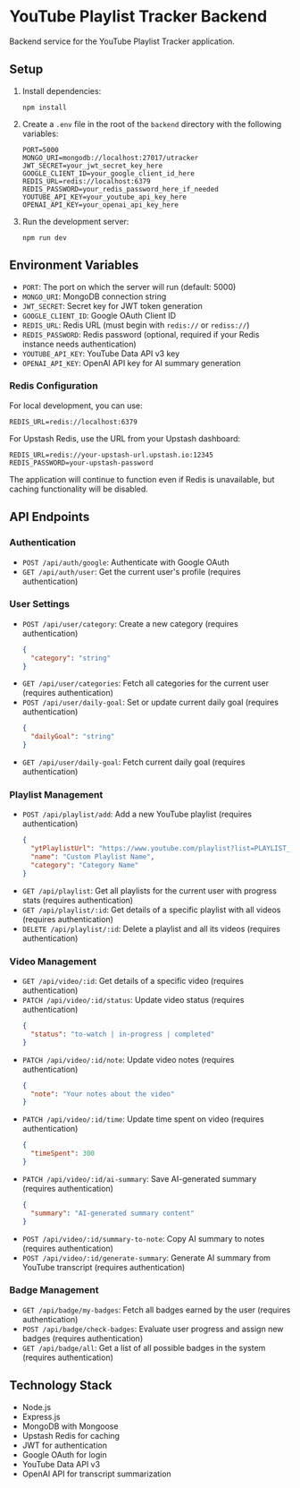 # YouTube Playlist Tracker Backend

Backend service for the YouTube Playlist Tracker application.

## Setup

1. Install dependencies:
   ```
   npm install
   ```

2. Create a `.env` file in the root of the `backend` directory with the following variables:
   ```
   PORT=5000
   MONGO_URI=mongodb://localhost:27017/utracker
   JWT_SECRET=your_jwt_secret_key_here
   GOOGLE_CLIENT_ID=your_google_client_id_here
   REDIS_URL=redis://localhost:6379
   REDIS_PASSWORD=your_redis_password_here_if_needed
   YOUTUBE_API_KEY=your_youtube_api_key_here
   OPENAI_API_KEY=your_openai_api_key_here
   ```

3. Run the development server:
   ```
   npm run dev
   ```

## Environment Variables

- `PORT`: The port on which the server will run (default: 5000)
- `MONGO_URI`: MongoDB connection string
- `JWT_SECRET`: Secret key for JWT token generation
- `GOOGLE_CLIENT_ID`: Google OAuth Client ID
- `REDIS_URL`: Redis URL (must begin with `redis://` or `rediss://`)
- `REDIS_PASSWORD`: Redis password (optional, required if your Redis instance needs authentication)
- `YOUTUBE_API_KEY`: YouTube Data API v3 key
- `OPENAI_API_KEY`: OpenAI API key for AI summary generation

### Redis Configuration

For local development, you can use:
```
REDIS_URL=redis://localhost:6379
```

For Upstash Redis, use the URL from your Upstash dashboard:
```
REDIS_URL=redis://your-upstash-url.upstash.io:12345
REDIS_PASSWORD=your-upstash-password
```

The application will continue to function even if Redis is unavailable, but caching functionality will be disabled.

## API Endpoints

### Authentication
- `POST /api/auth/google`: Authenticate with Google OAuth
- `GET /api/auth/user`: Get the current user's profile (requires authentication)

### User Settings
- `POST /api/user/category`: Create a new category (requires authentication)
  ```json
  {
    "category": "string"
  }
  ```
- `GET /api/user/categories`: Fetch all categories for the current user (requires authentication)
- `POST /api/user/daily-goal`: Set or update current daily goal (requires authentication)
  ```json
  {
    "dailyGoal": "string"
  }
  ```
- `GET /api/user/daily-goal`: Fetch current daily goal (requires authentication)

### Playlist Management
- `POST /api/playlist/add`: Add a new YouTube playlist (requires authentication)
  ```json
  {
    "ytPlaylistUrl": "https://www.youtube.com/playlist?list=PLAYLIST_ID",
    "name": "Custom Playlist Name",
    "category": "Category Name"
  }
  ```
- `GET /api/playlist`: Get all playlists for the current user with progress stats (requires authentication)
- `GET /api/playlist/:id`: Get details of a specific playlist with all videos (requires authentication)
- `DELETE /api/playlist/:id`: Delete a playlist and all its videos (requires authentication)

### Video Management
- `GET /api/video/:id`: Get details of a specific video (requires authentication)
- `PATCH /api/video/:id/status`: Update video status (requires authentication)
  ```json
  {
    "status": "to-watch | in-progress | completed"
  }
  ```
- `PATCH /api/video/:id/note`: Update video notes (requires authentication)
  ```json
  {
    "note": "Your notes about the video"
  }
  ```
- `PATCH /api/video/:id/time`: Update time spent on video (requires authentication)
  ```json
  {
    "timeSpent": 300
  }
  ```
- `PATCH /api/video/:id/ai-summary`: Save AI-generated summary (requires authentication)
  ```json
  {
    "summary": "AI-generated summary content"
  }
  ```
- `POST /api/video/:id/summary-to-note`: Copy AI summary to notes (requires authentication)
- `POST /api/video/:id/generate-summary`: Generate AI summary from YouTube transcript (requires authentication)

### Badge Management
- `GET /api/badge/my-badges`: Fetch all badges earned by the user (requires authentication)
- `POST /api/badge/check-badges`: Evaluate user progress and assign new badges (requires authentication)
- `GET /api/badge/all`: Get a list of all possible badges in the system (requires authentication)

## Technology Stack
- Node.js
- Express.js
- MongoDB with Mongoose
- Upstash Redis for caching
- JWT for authentication
- Google OAuth for login
- YouTube Data API v3
- OpenAI API for transcript summarization 